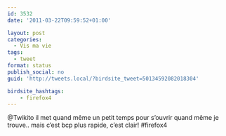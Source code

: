 ```yaml
---
id: 3532
date: '2011-03-22T09:59:52+01:00'

layout: post
categories:
  - Vis ma vie
tags:
  - tweet
format: status
publish_social: no
guid: 'http://tweets.local/?birdsite_tweet=50134592082018304'

birdsite_hashtags:
    - firefox4
---
```


@Twikito il met quand même un petit temps pour s’ouvrir quand même je trouve.. mais c’est bcp plus rapide, c’est clair! #firefox4